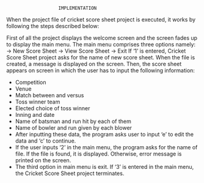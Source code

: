                        IMPLEMENTATION

When the project file of cricket score sheet project is executed, it works by following the steps described below:

First of all the project displays the welcome screen and the screen fades up to display the main menu.
The main menu comprises three options namely:
-> New Score Sheet
-> View Score Sheet
-> Exit
If ‘1’ is entered, Cricket Score Sheet project asks for the name of new score sheet. When the file is created, a message is displayed on the screen.
Then, the score sheet appears on screen in which the user has to input the following information:
* Competition
* Venue
* Match between and versus
* Toss winner team
* Elected choice of toss winner
* Inning and date
* Name of batsman and run hit by each of them
* Name of bowler and run given by each blower
* After inputting these data, the program asks user to input ‘e’ to edit the data and ‘c’ to continue.
* If the user inputs ‘2’ in the main menu, the program asks for the name of file. If the file is found, it is displayed. Otherwise, error message is printed on the screen.
* The third option in main menu is exit. If ‘3’ is entered in the main menu, the Cricket Score Sheet project terminates.
